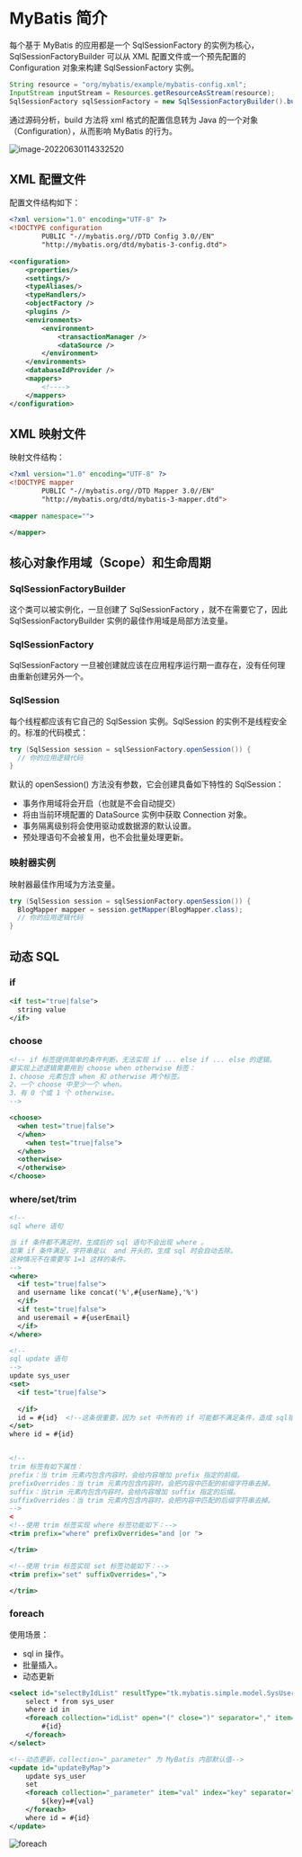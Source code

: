 # MyBatis 简介

每个基于 MyBatis 的应用都是一个 SqlSessionFactory 的实例为核心，SqlSessionFactoryBuilder 可以从 XML 配置文件或一个预先配置的 Configuration 对象来构建 SqlSessionFactory 实例。

``` java
String resource = "org/mybatis/example/mybatis-config.xml";
InputStream inputStream = Resources.getResourceAsStream(resource);
SqlSessionFactory sqlSessionFactory = new SqlSessionFactoryBuilder().build(inputStream);
```

通过源码分析，build 方法将 xml 格式的配置信息转为 Java 的一个对象（Configuration），从而影响 MyBatis 的行为。

![image-20220630114332520](/image/mybatis.webp)

## XML 配置文件

配置文件结构如下：

```xml
<?xml version="1.0" encoding="UTF-8" ?>
<!DOCTYPE configuration
        PUBLIC "-//mybatis.org//DTD Config 3.0//EN"
        "http://mybatis.org/dtd/mybatis-3-config.dtd">
        
<configuration>
    <properties/>
    <settings/>
    <typeAliases/>
    <typeHandlers/>
    <objectFactory />
    <plugins />
    <environments>
        <environment>
            <transactionManager />
            <dataSource />
        </environment>
    </environments>
    <databaseIdProvider />
    <mappers>
        <!---->
    </mappers>
</configuration>
```

## XML 映射文件

映射文件结构：

``` xml
<?xml version="1.0" encoding="UTF-8" ?>
<!DOCTYPE mapper
        PUBLIC "-//mybatis.org//DTD Mapper 3.0//EN"
        "http://mybatis.org/dtd/mybatis-3-mapper.dtd">
        
<mapper namespace="">

</mapper>
```

## 核心对象作用域（Scope）和生命周期

### SqlSessionFactoryBuilder

这个类可以被实例化，一旦创建了 SqlSessionFactory ，就不在需要它了，因此 SqlSessionFactoryBuilder 实例的最佳作用域是局部方法变量。

### SqlSessionFactory

SqlSessionFactory 一旦被创建就应该在应用程序运行期一直存在，没有任何理由重新创建另外一个。

### SqlSession

每个线程都应该有它自己的 SqlSession 实例。SqlSession 的实例不是线程安全的。标准的代码模式：

``` java
try (SqlSession session = sqlSessionFactory.openSession()) {
  // 你的应用逻辑代码
}
```

默认的 openSession() 方法没有参数，它会创建具备如下特性的 SqlSession：

- 事务作用域将会开启（也就是不会自动提交）
- 将由当前环境配置的 DataSource 实例中获取 Connection 对象。
- 事务隔离级别将会使用驱动或数据源的默认设置。
- 预处理语句不会被复用，也不会批量处理更新。

### 映射器实例

映射器最佳作用域为方法变量。

``` java
try (SqlSession session = sqlSessionFactory.openSession()) {
  BlogMapper mapper = session.getMapper(BlogMapper.class);
  // 你的应用逻辑代码
}
```

## 动态 SQL

### if

``` xml
<if test="true|false">
  string value
</if>
```

### choose

``` xml
<!-- if 标签提供简单的条件判断，无法实现 if ... else if ... else 的逻辑。
要实现上述逻辑需要用到 choose when otherwise 标签：
1、choose 元素包含 when 和 otherwise 两个标签。
2、一个 choose 中至少一个 when。 
3、有 0 个或 1 个 otherwise。
-->

<choose>
  <when test="true|false">
  </when>
    <when test="true|false">
  </when>
  <otherwise>
  </otherwise>
</choose>
```

### where/set/trim

``` xml
<!--
sql where 语句

当 if 条件都不满足时，生成后的 sql 语句不会出现 where 。
如果 if 条件满足，字符串是以  and 开头的，生成 sql 时会自动去除。
这种情况不在需要写 1=1 这样的条件。
-->
<where>
  <if test="true|false">
  and username like concat('%',#{userName},'%')
  </if>
  <if test="true|false">
  and useremail = #{userEmail}
  </if>
</where>

<!--
sql update 语句
-->
update sys_user
<set>
  <if test="true|false">
  
  </if>
  id = #{id}  <!--这条很重要，因为 set 中所有的 if 可能都不满足条件，造成 sql错误-->
</set>
where id = #{id}


<!--
trim 标签有如下属性：
prefix：当 trim 元素内包含内容时，会给内容增加 prefix 指定的前缀。
prefixOverrides：当 trim 元素内包含内容时，会把内容中匹配的前缀字符串去掉。
suffix：当trim 元素内包含内容时，会给内容增加 suffix 指定的后缀。
suffixOverrides：当 trim 元素内包含内容时，会把内容中匹配的后缀字符串去掉。
-->
<
<!--使用 trim 标签实现 where 标签功能如下：-->
<trim prefix="where" prefixOverrides="and |or ">

</trim>

<!--使用 trim 标签实现 set 标签功能如下：-->
<trim prefix="set" suffixOverrides=",">

</trim>
```

### foreach

使用场景：

- sql in 操作。
- 批量插入。
- 动态更新

``` xml
<select id="selectByIdList" resultType="tk.mybatis.simple.model.SysUser">
    select * from sys_user
    where id in
    <foreach collection="idList" open="(" close=")" separator="," item="id" index="i">
        #{id}
    </foreach>
</select>

<!--动态更新，collection="_parameter" 为 MyBatis 内部默认值-->
<update id="updateByMap">
    update sys_user
    set
    <foreach collection="_parameter" item="val" index="key" separator=",">
        ${key}=#{val}
    </foreach>
    where id = #{id}
</update>
```

![foreach](/image/20220813-01-mybatis-foreach.png)
